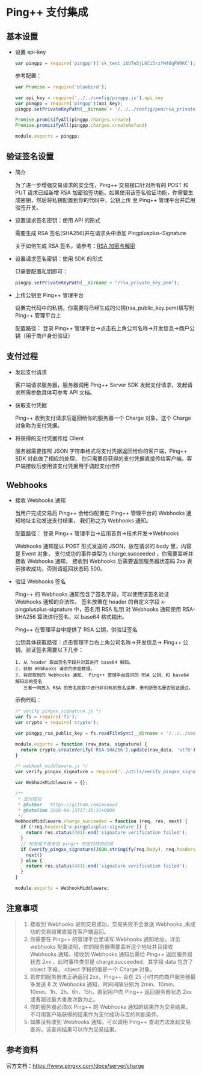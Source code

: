 # Ping++ 支付集成

## 基本设置

-   设置 api-key

    ```javascript
    var pingpp = require('pingpp')('sk_test_ibbTe5jLGCi5rzfH4OqPW9KC');
    ```

    参考配置：

    ```javascript
    var Promise = require('bluebird');

    var api_key = require('../../config/pingpp.js').api_key
    var pingpp = require('pingpp')(api_key);
    pingpp.setPrivateKeyPath(__dirname + '/../../config/pem/rsa_private_key.pem');

    Promise.promisifyAll(pingpp.charges.create)
    Promise.promisifyAll(pingpp.charges.createRefund)

    module.exports = pingpp;
    ```

## 验证签名设置

-   简介

    为了进一步增强交易请求的安全性，Ping++ 交易接口针对所有的 POST 和 PUT 请求已经新增 RSA
    加密验签功能。如果使用该签名验证功能，你需要生成密钥，然后将私钥配置到你的代码中，公钥上传
    至 Ping++ 管理平台并启用验签开关。

-   设置请求签名密钥：使用 API 的形式

    需要生成 RSA 签名(SHA256)并在请求头中添加 Pingplusplus-Signature

    关于如何生成 RSA 签名，请参考：[RSA 加密与解密](https://github.com/modood/modood.github.io/blob/master/blogs/rsa.md)

-   设置请求签名密钥：使用 SDK 的形式

    只需要配置私钥即可：

    ```javascript
    pingpp.setPrivateKeyPath(__dirname + "/rsa_private_key.pem");
    ```

-   上传公钥至 Ping++ 管理平台

    设置完代码中的私钥，你需要将已经生成的公钥(rsa_public_key.pem)填写到 Ping++ 管理平台上

    配置路径： 登录 Ping++ 管理平台->点击右上角公司名称->开发信息->商户公钥（用于商户身份验证）

## 支付过程

-   发起支付请求

    客户端请求服务器，服务器调用 Ping++ Server SDK 发起支付请求，发起请求所需参数具体可参考 API 文档。

-   获取支付凭据

    Ping++ 收到支付请求后返回给你的服务器一个 Charge 对象，这个 Charge 对象称为支付凭据。

-   将获得的支付凭据传给 Client

    服务器需要按照 JSON 字符串格式将支付凭据返回给你的客户端，Ping++ SDK 对此做了相应的处理，
    你只需要将获得的支付凭据直接传给客户端。客户端接收后使用该支付凭据用于调起支付控件

## Webhooks

-   接收 Webhooks 通知

    当用户完成交易后 Ping++ 会给你配置在 Ping++ 管理平台的 Webhooks 通知地址主动发送支付结果，
    我们称之为 Webhooks 通知。

    配置路径： 登录 Ping++ 管理平台->应用首页->技术开发->Webhooks

    Webhooks 通知是以 POST 形式发送的 JSON，放在请求的 body 里，内容是 Event 对象，
    支付成功的事件类型为 charge.succeeded ，你需要监听并接收 Webhooks 通知，
    接收到 Webhooks 后需要返回服务器状态码 2xx 表示接收成功，否则请返回状态码 500。

-   验证 Webhooks 签名

    Ping++ 的 Webhooks 通知包含了签名字段，可以使用该签名验证 Webhooks 通知的合法性。
    签名放置在 header 的自定义字段 x-pingplusplus-signature 中，签名用 RSA 私钥
    对 Webhooks 通知使用 RSA-SHA256 算法进行签名，以 base64 格式输出。

    Ping++ 在管理平台中提供了 RSA 公钥，供验证签名

    公钥具体获取路径：点击管理平台右上角公司名称->开发信息-> Ping++ 公钥。验证签名需要以下几步：

    ```
    1. 从 header 取出签名字段并对其进行 base64 解码。
    2. 获取 Webhooks 请求的原始数据。
    3. 将获取到的 Webhooks 通知、 Ping++ 管理平台提供的 RSA 公钥、和 base64 解码后的签名
       三者一同放入 RSA 的签名函数中进行非对称的签名运算，来判断签名是否验证通过。
    ```

    示例代码：

    ```javascript
    /* verify_pingxx_signature.js */
    var fs = require('fs');
    var crypto = require('crypto');

    var pingpp_rsa_public_key = fs.readFileSync(__dirname + '/../../config/pem/pingpp_rsa_public_key.pem', 'utf8');

    module.exports = function (raw_data, signature) {
      return crypto.createVerify('RSA-SHA256').update(raw_data, 'utf8').verify(pingpp_rsa_public_key, signature, 'base64');
    }
    ```
    ```javascript
    /* webhook_middleware.js */
    var verify_pingxx_signature = require('../utils/verify_pingxx_signature.js');

    var WebhookMiddleware = {};

    /**
     * 支付成功
     * @Author   https://github.com/modood
     * @DateTime 2016-04-13T17:15:31+0800
     */
    WebhookMiddleware.charge_succeeded = function (req, res, next) {
      if (!req.headers['x-pingplusplus-signature']) {
        return res.status(401).end('signature verification failed');
      }
      // 校验是不是来自 ping++ 的支付成功回调
      if (verify_pingxx_signature(JSON.stringify(req.body), req.headers['x-pingplusplus-signature'])) {
        next()
      } else {
        return res.status(401).end('signature verification failed');
      }
    }

    module.exports = WebhookMiddleware;
    ```

## 注意事项

> 1. 接收到 Webhooks 说明交易成功，交易失败不会发送 Webhooks ,未成功的交易结果直接在客户端返回。
> 2. 你需要在 Ping++ 的管理平台里填写 Webhooks 通知地址，详见 webhooks 配置说明，你的服务器需要监听这个地址并且接收 Webhooks 通知，接收到 Webhooks 通知后需给 Ping++ 返回服务器状态 2xx 。此时事件类型是 charge.succeeded，其字段 data 包含了 object 字段， object 字段的值是一个 Charge 对象。
> 3. 若你的服务器未正确返回 2xx，Ping++ 会在 25 小时内向商户服务器最多发送 8 次 Webhooks 通知，时间间隔分别为 2min、10min、10min、1h、2h、6h、15h，直到用户向 Ping++ 返回服务器状态 2xx 或者超过最大重发次数为止。
> 4. 你的服务器必须以 Ping++ 的 Webhooks 通知的结果作为交易结果，不可用客户端获得的结果作为支付成功与否的判断条件。
> 5. 如果没有收到 Webhooks 通知，可以调用 Ping++ 查询方法发起交易查询，该查询结果可以作为交易结果。

## 参考资料

官方文档：<https://www.pingxx.com/docs/server/charge>

